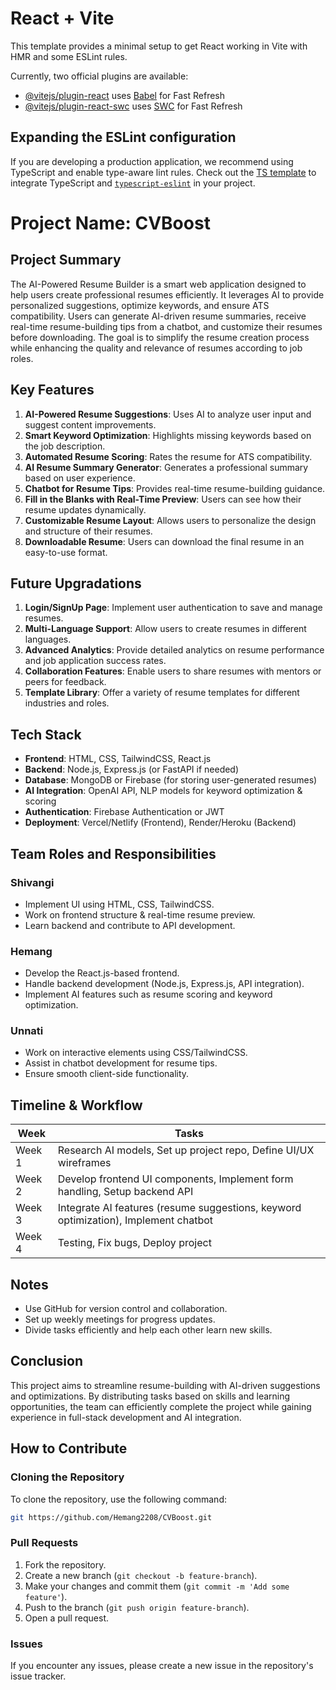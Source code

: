# React + Vite

This template provides a minimal setup to get React working in Vite with HMR and some ESLint rules.

Currently, two official plugins are available:

- [@vitejs/plugin-react](https://github.com/vitejs/vite-plugin-react/blob/main/packages/plugin-react/README.md) uses [Babel](https://babeljs.io/) for Fast Refresh
- [@vitejs/plugin-react-swc](https://github.com/vitejs/vite-plugin-react-swc) uses [SWC](https://swc.rs/) for Fast Refresh

## Expanding the ESLint configuration

If you are developing a production application, we recommend using TypeScript and enable type-aware lint rules. Check out the [TS template](https://github.com/vitejs/vite/tree/main/packages/create-vite/template-react-ts) to integrate TypeScript and [`typescript-eslint`](https://typescript-eslint.io) in your project.

# Project Name: CVBoost

## Project Summary

The AI-Powered Resume Builder is a smart web application designed to help users create professional resumes efficiently. It leverages AI to provide personalized suggestions, optimize keywords, and ensure ATS compatibility. Users can generate AI-driven resume summaries, receive real-time resume-building tips from a chatbot, and customize their resumes before downloading. The goal is to simplify the resume creation process while enhancing the quality and relevance of resumes according to job roles.

## Key Features

1. **AI-Powered Resume Suggestions**: Uses AI to analyze user input and suggest content improvements.
2. **Smart Keyword Optimization**: Highlights missing keywords based on the job description.
3. **Automated Resume Scoring**: Rates the resume for ATS compatibility.
4. **AI Resume Summary Generator**: Generates a professional summary based on user experience.
5. **Chatbot for Resume Tips**: Provides real-time resume-building guidance.
6. **Fill in the Blanks with Real-Time Preview**: Users can see how their resume updates dynamically.
7. **Customizable Resume Layout**: Allows users to personalize the design and structure of their resumes.
8. **Downloadable Resume**: Users can download the final resume in an easy-to-use format.

## Future Upgradations

1. **Login/SignUp Page**: Implement user authentication to save and manage resumes.
2. **Multi-Language Support**: Allow users to create resumes in different languages.
3. **Advanced Analytics**: Provide detailed analytics on resume performance and job application success rates.
4. **Collaboration Features**: Enable users to share resumes with mentors or peers for feedback.
5. **Template Library**: Offer a variety of resume templates for different industries and roles.

## Tech Stack

- **Frontend**: HTML, CSS, TailwindCSS, React.js
- **Backend**: Node.js, Express.js (or FastAPI if needed)
- **Database**: MongoDB or Firebase (for storing user-generated resumes)
- **AI Integration**: OpenAI API, NLP models for keyword optimization & scoring
- **Authentication**: Firebase Authentication or JWT
- **Deployment**: Vercel/Netlify (Frontend), Render/Heroku (Backend)

## Team Roles and Responsibilities

### Shivangi

- Implement UI using HTML, CSS, TailwindCSS.
- Work on frontend structure & real-time resume preview.
- Learn backend and contribute to API development.

### Hemang

- Develop the React.js-based frontend.
- Handle backend development (Node.js, Express.js, API integration).
- Implement AI features such as resume scoring and keyword optimization.

### Unnati

- Work on interactive elements using CSS/TailwindCSS.
- Assist in chatbot development for resume tips.
- Ensure smooth client-side functionality.

## Timeline & Workflow

| Week   | Tasks                                                                               |
| ------ | ----------------------------------------------------------------------------------- |
| Week 1 | Research AI models, Set up project repo, Define UI/UX wireframes                    |
| Week 2 | Develop frontend UI components, Implement form handling, Setup backend API          |
| Week 3 | Integrate AI features (resume suggestions, keyword optimization), Implement chatbot |
| Week 4 | Testing, Fix bugs, Deploy project                                                   |

## Notes

- Use GitHub for version control and collaboration.
- Set up weekly meetings for progress updates.
- Divide tasks efficiently and help each other learn new skills.

## Conclusion

This project aims to streamline resume-building with AI-driven suggestions and optimizations. By distributing tasks based on skills and learning opportunities, the team can efficiently complete the project while gaining experience in full-stack development and AI integration.

## How to Contribute

### Cloning the Repository

To clone the repository, use the following command:

```bash
git https://github.com/Hemang2208/CVBoost.git
```

### Pull Requests

1. Fork the repository.
2. Create a new branch (`git checkout -b feature-branch`).
3. Make your changes and commit them (`git commit -m 'Add some feature'`).
4. Push to the branch (`git push origin feature-branch`).
5. Open a pull request.

### Issues

If you encounter any issues, please create a new issue in the repository's issue tracker.
